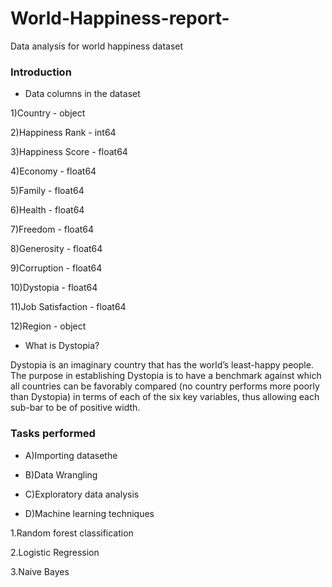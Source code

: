 # World-Happiness-report-
Data analysis for world happiness dataset 
### Introduction 
- Data columns in the dataset 

1)Country              -          object

2)Happiness Rank       -           int64

3)Happiness Score      -         float64

4)Economy              -         float64

5)Family               -         float64
   
6)Health               -         float64

7)Freedom              -         float64

8)Generosity           -         float64

9)Corruption           -         float64

10)Dystopia            -         float64

11)Job Satisfaction    -         float64

12)Region              -         object

- What is Dystopia?

Dystopia is an imaginary country that has the world’s least-happy people. The purpose in establishing Dystopia is to have a benchmark against which all countries can be favorably compared (no country performs more poorly than Dystopia) in terms of each of the six key variables, thus allowing each sub-bar to be of positive width. 

### Tasks performed 

- A)Importing datasethe

- B)Data Wrangling

- C)Exploratory data analysis 

- D)Machine learning techniques 

1.Random forest classification 

2.Logistic Regression 

3.Naive Bayes


 
